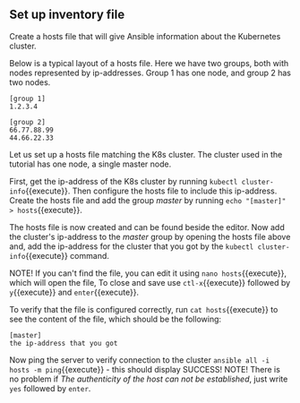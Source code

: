 ## Set up inventory file

Create a hosts file that will give Ansible information about the Kubernetes cluster.

Below is a typical layout of a hosts file. Here we have two groups, both with nodes represented by ip-addresses. Group 1 has one node, and group 2 has two nodes.

    [group 1]
    1.2.3.4

    [group 2]
    66.77.88.99
    44.66.22.33

Let us set up a hosts file matching the K8s cluster. The cluster used in the tutorial has one node, a single master node.

First, get the ip-address of the K8s cluster by running `kubectl cluster-info`{{execute}}. Then configure the hosts file to include this ip-address. Create the hosts file and add the group _master_ by running `echo "[master]" > hosts`{{execute}}.

The hosts file is now created and can be found beside the editor. Now add the cluster's ip-address to the _master_ group by opening the hosts file above and, add the ip-address for the cluster that you got by the `kubectl cluster-info`{{execute}} command.

NOTE! If you can't find the file, you can edit it using `nano hosts`{{execute}}, which will open the file, To close and save use `ctl-x`{{execute}} followed by `y`{{execute}} and `enter`{{execute}}.

To verify that the file is configured correctly, run `cat hosts`{{execute}} to see the content of the file, which should be the following:

    [master]
    the ip-address that you got

Now ping the server to verify connection to the cluster `ansible all -i hosts -m ping`{{execute}} - this should display SUCCESS! NOTE! There is no problem if *The authenticity of the host can not be established*, just write `yes` followed by `enter`.
